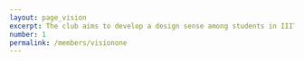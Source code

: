 ```yaml
---
layout: page_vision
excerpt: The club aims to develop a design sense among students in IIIT Delhi.
number: 1
permalink: /members/visionone
---
```

